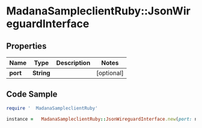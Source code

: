 #   MadanaSampleclientRuby::JsonWireguardInterface

## Properties

Name | Type | Description | Notes
------------ | ------------- | ------------- | -------------
**port** | **String** |  | [optional] 

## Code Sample

```ruby
require '  MadanaSampleclientRuby'

instance =   MadanaSampleclientRuby::JsonWireguardInterface.new(port: null)
```


